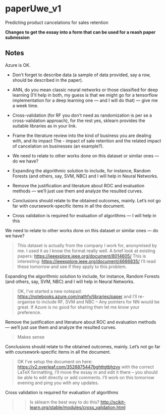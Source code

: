 # paperUwe_v1
Predicting product cancelations for sales retention


**Changes to get the essay into a form that can be used for a reash paper submission**

## Notes
Azure is OK.
- Don't forget to describe data (a sample of data provided, say a row, should be described in the paper).
- ANN, do you mean classic neural networks or those classified for deep learning (I'll help in both, my guess is that we might go for a tensorflow implementation for a deep learning one — and I will do that) — give me a week time. 
- Cross-validation (for RF you don't need as randomization is per se a cross-validation approach), for the rest yes, sklearn provides the suitable libraries as in your link. 


- Frame the literature review into the kind of business you are dealing with, and its impact
The - impact of sale retention and the related impact of cancelation on businesses (an example?). 
- We need to relate to other works done on this dataset or similar ones — do we have?
- Expanding the algorithmic solution to include, for instance, Random Forests (and others, say, SVM, NBC) and I will help in Neural Networks. 
- Remove the justification and literature about ROC and evaluation methods — we’ll just use them and analyze the resulted curves. 
- Conclusions should relate to the obtained outcomes, mainly. Let’s not go far with coursework-specific items in all the document. 
- Cross validation is required for evaluation of algorithms — I will help in this

We need to relate to other works done on this dataset or similar ones — do we have?
> This dataset is actually from the company I work for, anonymised by me. I used it as I know the format really well. A brief look at existing papers:
https://ieeexplore.ieee.org/document/8014605/
This is interesting: https://ieeexplore.ieee.org/document/4666835/
I’ll read these tomorrow and see if they apply to this problem.
 
Expanding the algorithmic solution to include, for instance, Random Forests (and others, say, SVM, NBC) and I will help in Neural Networks.
> OK, I’ve started a new notepad: https://notebooks.azure.com/nathfy/libraries/paper and I’ll re-organise to include RF, SVM and NBC – Any pointers for NN would be great. If Azure is no good for sharing then let me know your preference.
 
Remove the justification and literature about ROC and evaluation methods — we’ll just use them and analyze the resulted curves.
> Makes sense
 
Conclusions should relate to the obtained outcomes, mainly. Let’s not go far with coursework-specific items in all the document.
> OK I’ve setup the document on here: https://v2.overleaf.com/3526875447bghttgtbhzvy with the correct LaTeX formatting, I’ll move the essay in and edit it there – you should be able to edit directly or add comments. I’ll work on this tomorrow evening and ping you with any updates.
 
Cross validation is required for evaluation of algorithms
>> Is sklearn the best way to do this? http://scikit-learn.org/stable/modules/cross_validation.html 

